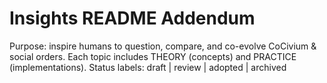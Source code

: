 # Insights README Addendum
Purpose: inspire humans to question, compare, and co-evolve CoCivium & social orders.
Each topic includes THEORY (concepts) and PRACTICE (implementations).
Status labels: draft | review | adopted | archived
